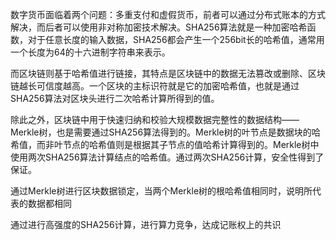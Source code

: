 数字货币面临着两个问题：多重支付和虚假货币，前者可以通过分布式账本的方式解决，而后者可以使用非对称加密技术解决。SHA256算法就是一种加密哈希函数，对于任意长度的输入数据，SHA256都会产生一个256bit长的哈希值，通常用一个长度为64的十六进制字符串来表示。

 而区块链则基于哈希值进行链接，其特点是区块链中的数据无法篡改或删除、区块链越长可信度越高。一个区块的主标识符就是它的加密哈希值，也就是通过SHA256算法对区块头进行二次哈希计算所得到的值。

 除此之外，区块链中用于快速归纳和校验大规模数据完整性的数据结构——Merkle树，也是需要通过SHA256算法得到的。Merkle树的叶节点是数据块的哈希值，而非叶节点的哈希值则是根据其子节点的值哈希计算得到的。Merkle树中使用两次SHA256算法计算结点的哈希值。通过两次SHA256计算，安全性得到了保证。

通过Merkle树进行区块数据锁定，当两个Merkle树的根哈希值相同时，说明所代表的数据都相同

通过进行高强度的SHA256计算，进行算力竞争，达成记账权上的共识